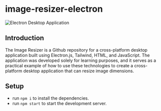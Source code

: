 # image-resizer-electron

![Electron Desktop Application](https://i.ibb.co/D8Pn1HM/image-resizer.png)

## Introduction 
The Image Resizer is a Github repository for a cross-platform desktop application built using Electron.js, Tailwind, HTML, and JavaScript. The application was developed solely for learning purposes, and it serves as a practical example of how to use these technologies to create a cross-platform desktop application that can resize image dimensions.

## Setup
- run ```npm i``` to install the dependencies.
- run ```npm start``` to start the development server.
